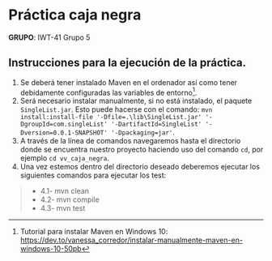 # Práctica caja negra 
**GRUPO**: IWT-41 Grupo 5

## Instrucciones para la ejecución de la práctica.

1. Se deberá tener instalado Maven en el ordenador así como tener debidamente configuradas las variables de entorno[^1].
2. Será necesario instalar manualmente, si no está instalado, el paquete `SingleList.jar`. Esto puede hacerse con el comando: `mvn install:install-file '-Dfile=.\lib\SingleList.jar' '-DgroupId=com.singleList' '-DartifactId=SingleList' '-Dversion=0.0.1-SNAPSHOT' '-Dpackaging=jar'`.
3. A través de la línea de comandos navegaremos hasta el directorio donde se encuentra nuestro proyecto haciendo uso del comando `cd`, por ejemplo `cd vv_caja_negra`.
4. Una vez estemos dentro del directorio deseado deberemos ejecutar los siguientes comandos para ejecutar los test:
  >- 4.1- mvn clean
  >- 4.2- mvn compile
  >- 4.3- mvn test
  
  
[^1]: Tutorial para instalar Maven en Windows 10: https://dev.to/vanessa_corredor/instalar-manualmente-maven-en-windows-10-50pb
